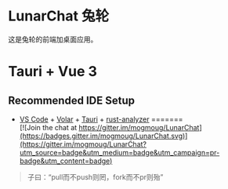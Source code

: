 
# LunarChat 兔轮
这是兔轮的前端加桌面应用。

# Tauri + Vue 3
## Recommended IDE Setup
- [VS Code](https://code.visualstudio.com/) + [Volar](https://marketplace.visualstudio.com/items?itemName=Vue.volar) + [Tauri](https://marketplace.visualstudio.com/items?itemName=tauri-apps.tauri-vscode) + [rust-analyzer](https://marketplace.visualstudio.com/items?itemName=rust-lang.rust-analyzer)
=======  
[![Join the chat at https://gitter.im/mogmoug/LunarChat](https://badges.gitter.im/mogmoug/LunarChat.svg)](https://gitter.im/mogmoug/LunarChat?utm_source=badge&utm_medium=badge&utm_campaign=pr-badge&utm_content=badge)

> 子曰：“pull而不push则罔，fork而不pr则殆”
